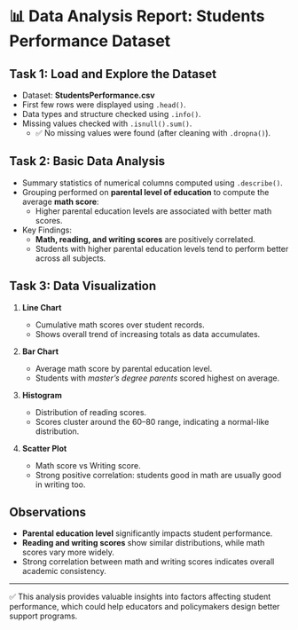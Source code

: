 # 📊 Data Analysis Report: Students Performance Dataset

## Task 1: Load and Explore the Dataset
- Dataset: **StudentsPerformance.csv**
- First few rows were displayed using `.head()`.
- Data types and structure checked using `.info()`.
- Missing values checked with `.isnull().sum()`.  
  - ✅ No missing values were found (after cleaning with `.dropna()`).

## Task 2: Basic Data Analysis
- Summary statistics of numerical columns computed using `.describe()`.
- Grouping performed on **parental level of education** to compute the average **math score**:
  - Higher parental education levels are associated with better math scores.
- Key Findings:
  - **Math, reading, and writing scores** are positively correlated.
  - Students with higher parental education levels tend to perform better across all subjects.

## Task 3: Data Visualization
1. **Line Chart**  
   - Cumulative math scores over student records.  
   - Shows overall trend of increasing totals as data accumulates.  

2. **Bar Chart**  
   - Average math score by parental education level.  
   - Students with *master’s degree parents* scored highest on average.  

3. **Histogram**  
   - Distribution of reading scores.  
   - Scores cluster around the 60–80 range, indicating a normal-like distribution.  

4. **Scatter Plot**  
   - Math score vs Writing score.  
   - Strong positive correlation: students good in math are usually good in writing too.  

## Observations
- **Parental education level** significantly impacts student performance.  
- **Reading and writing scores** show similar distributions, while math scores vary more widely.  
- Strong correlation between math and writing scores indicates overall academic consistency.  

---
✅ This analysis provides valuable insights into factors affecting student performance, which could help educators and policymakers design better support programs.
